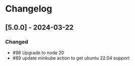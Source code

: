 # Changelog

## [5.0.0] - 2024-03-22

### Changed

-  #98 Upgrade to node 20
-  #89 update minkube action to get ubuntu 22.04 support
